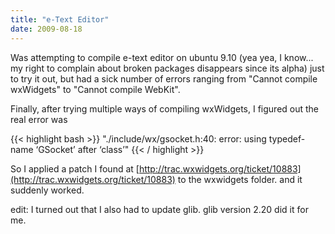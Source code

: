 ```yaml
---
title: "e-Text Editor"
date: 2009-08-18
---
```


Was attempting to compile e-text editor on ubuntu 9.10 (yea yea, I know... my right to complain about broken packages disappears since its alpha) just to try it out, but had a sick number of errors ranging from "Cannot compile wxWidgets" to "Cannot compile WebKit".

Finally, after trying multiple ways of compiling wxWidgets, I figured out the real error was

{{< highlight bash >}}
"./include/wx/gsocket.h:40: error: using typedef-name ‘GSocket’ after ‘class’"
{{< / highlight >}}
    
    
So I applied a patch I found at [http://trac.wxwidgets.org/ticket/10883](http://trac.wxwidgets.org/ticket/10883) to the wxwidgets folder. and it suddenly worked.

edit: I turned out that I also had to update glib. glib version 2.20 did it for me.
